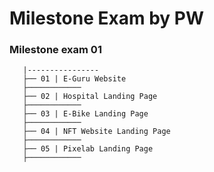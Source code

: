 # Milestone Exam by PW
### Milestone exam 01
```
   |----------------
   ├── 01 | E-Guru Website
   ├────────────
   ├── 02 | Hospital Landing Page
   ├────────────
   ├── 03 | E-Bike Landing Page
   ├────────────
   ├── 04 | NFT Website Landing Page
   ├────────────
   ├── 05 | Pixelab Landing Page
   ├────────────
```
